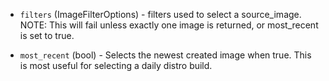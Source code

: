 <!-- Code generated from the comments of the ImageFilter struct in huaweicloud/run_config.go; DO NOT EDIT MANUALLY -->

- `filters` (ImageFilterOptions) - filters used to select a source_image. NOTE: This will fail unless
  exactly one image is returned, or most_recent is set to true.

- `most_recent` (bool) - Selects the newest created image when true. This is most useful for
  selecting a daily distro build.
